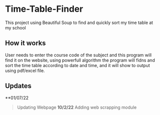 # Time-Table-Finder
This project using Beautiful Soup to find and quickly sort my time table at my school
 
## How it works
User needs to enter the course code of the subject and this program will find it on the website, using powerfull algorithm the program will fidns and sort the time table according to date and time, and it will show to output using pdf/excel file.


## Updates
**01/07/22
>Updating Webpage
**10/2/22**
>Adding web scrapping module
